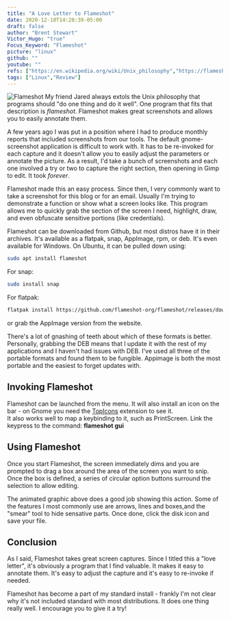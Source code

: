 ```yaml
---
title: "A Love Letter to Flameshot"
date: 2020-12-10T14:28:39-05:00
draft: false
author: "Brent Stewart"
Victor_Hugo: "true"
Focus_Keyword: "Flameshot"
picture: "linux"
github: ""
youtube: ""
refs: ["https://en.wikipedia.org/wiki/Unix_philosophy","https://flameshot.org/"]
tags: ["Linux","Review"]
---
```

![Flameshot](/flameshot-demo.gif#floatright) My friend Jared always extols the Unix philosophy that programs should "do one thing and do it well".  One program that fits that description is _flameshot_.  Flameshot makes great screenshots and allows you to easily annotate them.

A few years ago I was put in a position where I had to produce monthly reports that included screenshots from our tools.  The default gnome-screenshot application is difficult to work with.  It has to be re-invoked for each capture and it doesn't allow you to easily adjust the parameters or annotate the picture.  As a result, I'd take a bunch of screenshots and each one involved a try or two to capture the right section, then opening in Gimp to edit.  It took _forever_.

Flameshot made this an easy process.  Since then, I very commonly want to take a screenshot for this blog or for an email.  Usually I'm trying to demonstrate a function or show what a screen looks like.  This program allows me to quickly grab the section of the screen I need, highlight, draw, and even obfuscate sensitive portions (like credentials).

Flameshot can be downloaded from Github, but most distros have it in their archives.  It's available as a flatpak, snap, AppImage, rpm, or deb.  It's even available for Windows.  On Ubuntu, it can be pulled down using:
```bash
sudo apt install flameshot  
```
For snap:
```bash
sudo install snap
```

For flatpak:
```bash
flatpak install https://github.com/flameshot-org/flameshot/releases/download/v0.8.0/org.flameshot.flameshot_0.8.0_x86_64.flatpak  
```

or grab the AppImage version from the website.

There's a lot of gnashing of teeth about which of these formats is better.  Personally, grabbing the DEB means that I update it with the rest of my applications and I haven't had issues with DEB.  I've used all three of the portable formats and found them to be fungible.  Appimage is both the most portable and the easiest to forget updates with.
 
## Invoking Flameshot
Flameshot can be launched from the menu.  It will also install an icon on the bar - on Gnome you need the [TopIcons](https://extensions.gnome.org/extension/1031/topicons/) extension to see it.  
It also works well to map a keybinding to it, such as PrintScreen.  Link the keypress to the command: __flameshot gui__

## Using Flameshot
Once you start Flameshot, the screen immediately dims and you are prompted to drag a box around the area of the screen you want to snip.  Once the box is defined, a series of circular option buttons surround the selection to allow editing.

The animated graphic above does a good job showing this action.  Some of the features I most commonly use are arrows, lines and boxes,and the "smear" tool to hide sensative parts.  Once done, click the disk icon and save your file.

## Conclusion
As I said, Flameshot takes great screen captures.  Since I titled this a "love letter", it's obviously a program that I find valuable.  It makes it easy to annotate them.  It's easy to adjust the capture and it's easy to re-invoke if needed.

Flameshot has become a part of my standard install - frankly I'm not clear why it's not included standard with most distributions.  It does one thing really well.  I encourage you to give it a try!